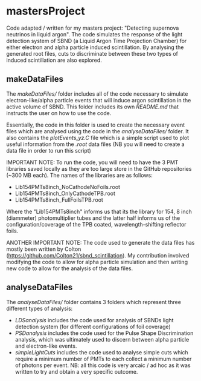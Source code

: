 # mastersProject
Code adapted / written for my masters project: "Detecting supernova neutrinos in liquid argon". The code simulates the response of the light detection system of SBND (a Liquid Argon Time Projection Chamber) for either electron and alpha particle induced scintillation. By analysing the generated root files, cuts to discriminate between these two types of induced scintillation are also explored.

## makeDataFiles 
The *makeDataFiles/* folder includes all of the code necessary to simulate electron-like/alpha particle events that will induce argon scintillation in the active volume of SBND. This folder includes its own *README.md* that instructs the user on how to use the code.

Essentially, the code in this folder is used to create the necessary event files which are analysed using the code in the *analyseDataFiles/* folder. It also contains the *plotEvents_yz.C* file which is a simple script used to plot useful information from the *.root* data files (NB you will need to create a data file in order to run this script)


IMPORTANT NOTE: To run the code, you will need to have the 3 PMT libraries saved locally as they are too large store in the GitHub repositories (~300 MB each). The names of the libraries are as follows: 
* Lib154PMTs8inch_NoCathodeNoFoils.root
* Lib154PMTs8inch_OnlyCathodeTPB.root
* Lib154PMTs8inch_FullFoilsTPB.root

Where the "Lib154PMTs8inch" informs us that its the library for 154, 8 inch (diammeter) photomultiplier tubes and the latter half informs us of the configuration/coverage of the  TPB coated, wavelength-shifting reflector foils. 

ANOTHER IMPORTANT NOTE: The code used to generate the data files has mostly been written by Colton (https://github.com/Colton21/sbnd_scintillation). My contribution involved modifying the code to allow for alpha particle simulation and then writing new code to allow for the analysis of the data files.

## analyseDataFiles
The *analyseDataFiles/* folder contains 3 folders which represent three different types of analysis:
* *LDSanalysis* includes the code used for analysis of SBNDs light detection system (for different configurations of foil coverage)
* *PSDanalysis* includes the code used for the Pulse Shape Discrimination analysis, which was ultimately used to discern between alpha particle and electron-like events.
* *simpleLightCuts* includes the code used to analyse simple cuts which require a minimum number of PMTs to each collect a minimum number of photons per event. NB: all this code is very arcaic / ad hoc as it was written to try and obtain a very specific outcome.


